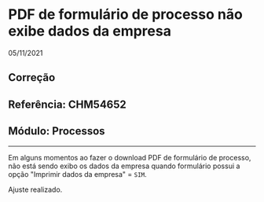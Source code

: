 # PDF de formulário de processo não exibe dados da empresa
05/11/2021
## Correção
## Referência: CHM54652
## Módulo: Processos
***

Em alguns momentos ao fazer o download PDF de formulário de processo, não está sendo exibo os dados da empresa quando formulário possui a opção "Imprimir dados da empresa" = `SIM`.

Ajuste realizado.